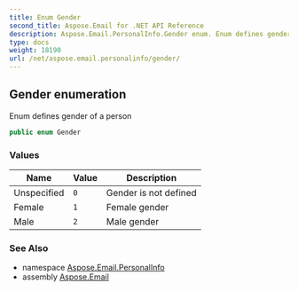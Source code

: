 ```yaml
---
title: Enum Gender
second_title: Aspose.Email for .NET API Reference
description: Aspose.Email.PersonalInfo.Gender enum. Enum defines gender of a person
type: docs
weight: 18190
url: /net/aspose.email.personalinfo/gender/
---
```

## Gender enumeration

Enum defines gender of a person

```csharp
public enum Gender
```

### Values

| Name | Value | Description |
| --- | --- | --- |
| Unspecified | `0` | Gender is not defined |
| Female | `1` | Female gender |
| Male | `2` | Male gender |

### See Also

* namespace [Aspose.Email.PersonalInfo](../../aspose.email.personalinfo/)
* assembly [Aspose.Email](../../)



